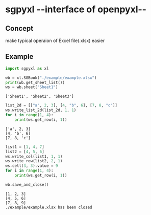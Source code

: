 # sgpyxl --interface of openpyxl--
## Concept
make typical operaion of Excel file(.xlsx) easier

## Example

```python
import sgpyxl as xl

wb = xl.SGBook("./example/example.xlsx")
print(wb.get_sheet_list())
ws = wb.sheet("Sheet1")
```

```result
['Sheet1', 'Sheet2', 'Sheet3']
```

```python
list_2d = [["a", 2, 3], [4, "b", 6], [7, 8, "c"]]
ws.write_list_2d(list_2d, 1, 1)
for i in range(1, 4):
    print(ws.get_row(i, 1))
```

```result
['a', 2, 3]
[4, 'b', 6]
[7, 8, 'c']
```

```python
list1 = [1, 4, 7]
list2 = [4, 5, 6]
ws.write_col(list1, 1, 1)
ws.write_row(list2, 2, 1)
ws.cell(3, 3).value = 9
for i in range(1, 4):
    print(ws.get_row(i, 1))

wb.save_and_close()

```

```result
[1, 2, 3]
[4, 5, 6]
[7, 8, 9]
./example/example.xlsx has been closed
```

